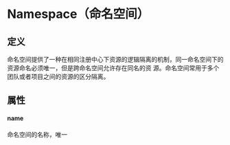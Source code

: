 # Namespace（命名空间）

## 定义

命名空间提供了一种在相同注册中心下资源的逻辑隔离的机制，同一命名空间下的资源命名必须唯一，但是跨命名空间允许存在同名的资
源。命名空间常用于多个团队或者项目之间的资源的区分隔离。

## 属性

#### name

命名空间的名称，唯一
